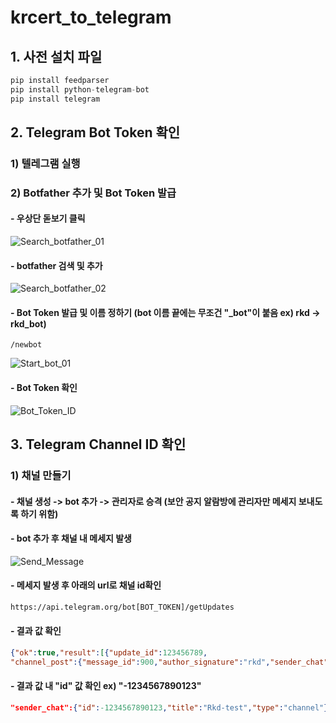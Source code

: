# krcert_to_telegram   
## 1. 사전 설치 파일   
```python
pip install feedparser   
pip install python-telegram-bot   
pip install telegram   
```

## 2. Telegram Bot Token 확인
### 1) 텔레그램 실행
### 2) Botfather 추가 및 Bot Token 발급
#### - 우상단 돋보기 클릭
![Search_botfather_01](https://user-images.githubusercontent.com/95232424/234058538-fd23dc30-5590-44e9-ac3e-9388df5e9505.jpg)

#### - botfather 검색 및 추가
![Search_botfather_02](https://user-images.githubusercontent.com/95232424/234058373-3dfb6c7b-eb30-4dfe-8493-5b99bf4ad7f3.jpg)

#### - Bot Token 발급 및 이름 정하기 (bot 이름 끝에는 무조건 "\_bot"이 붙음 ex) rkd -> rkd_bot)
```
/newbot
```
![Start_bot_01](https://user-images.githubusercontent.com/95232424/234059705-3c31e2ae-fd5b-42e8-bb98-96f83face695.jpg)

#### - Bot Token 확인
![Bot_Token_ID](https://user-images.githubusercontent.com/95232424/234057346-837f3307-fdec-45ca-8e45-6a45d9e5c0ef.jpg)

## 3. Telegram Channel ID 확인 
### 1) 채널 만들기
#### - 채널 생성 -> bot 추가 -> 관리자로 승격 (보안 공지 알람방에 관리자만 메세지 보내도록 하기 위함)
#### - bot 추가 후 채널 내 메세지 발생
![Send_Message](https://user-images.githubusercontent.com/95232424/234063960-18f5a1af-c13c-4543-b013-8df7fa479f9c.jpg)


#### - 메세지 발생 후 아래의 url로 채널 id확인
```html
https://api.telegram.org/bot[BOT_TOKEN]/getUpdates
```

#### - 결과 값 확인
```json
{"ok":true,"result":[{"update_id":123456789,
"channel_post":{"message_id":900,"author_signature":"rkd","sender_chat":{"id":-1234567890123,"title":"Rkd-test","type":"channel"},"chat":{"id":-1234567890123,"title":"Rkd-test","type":"channel"},"date":1682354709,"text":"."}}]}
```

#### - 결과 값 내 "id" 값 확인 ex) "-1234567890123"
```json
"sender_chat":{"id":-1234567890123,"title":"Rkd-test","type":"channel"}
```

